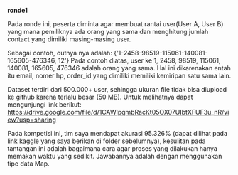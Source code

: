 **ronde1**

Pada ronde ini, peserta diminta agar membuat rantai user(User A, User B) yang mana pemiliknya ada orang yang sama dan menghitung jumlah contact yang dimiliki masing-masing user.

Sebagai contoh, outnya nya adalah: {'1-2458-98519-115061-140081-165605-476346, 12'}
Pada contoh diatas, user ke 1, 2458, 98519, 115061, 140081, 165605, 476346 adalah orang yang sama. Hal ini dikarenakan entah itu email, nomer hp, order_id yang dimiliki memiliki kemiripan satu sama lain.

Dataset terdiri dari 500.000+ user, sehingga ukuran file tidak bisa diupload ke github karena terlalu besar (50 MB). Untuk melihatnya dapat mengunjungi link berikut:
https://drive.google.com/file/d/1CAWlpqmbRacKt05OX07UIbtXFUF3u_nR/view?usp=sharing

Pada kompetisi ini, tim saya mendapat akurasi 95.326% (dapat dilihat pada link kaggle yang saya berikan di folder sebelumnya), kesulitan pada tantangan ini adalah bagaimana cara agar proses yang dilakukan hanya memakan waktu yang sedikit. Jawabannya adalah dengan menggunakan tipe data Map.
